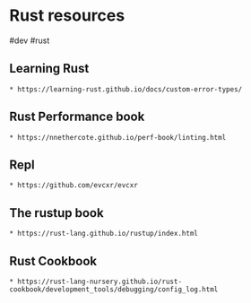 # Rust resources
#dev
#rust


## Learning Rust

    * https://learning-rust.github.io/docs/custom-error-types/


## Rust Performance book


    * https://nnethercote.github.io/perf-book/linting.html


## Repl


    * https://github.com/evcxr/evcxr



## The rustup book


    * https://rust-lang.github.io/rustup/index.html


## Rust Cookbook


    * https://rust-lang-nursery.github.io/rust-cookbook/development_tools/debugging/config_log.html
